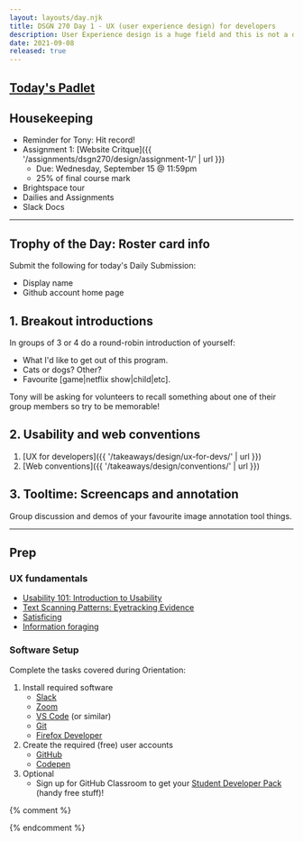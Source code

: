 ```yaml
---
layout: layouts/day.njk
title: DSGN 270 Day 1 - UX (user experience design) for developers
description: User Experience design is a huge field and this is not a design course. But, as budding web developers (devs), it's useful to know the best practices that ux offers us.
date: 2021-09-08
released: true
---
```

## [Today's Padlet](https://padlet.com/acidtone/fall_2021)

## Housekeeping
- Reminder for Tony: Hit record!
- Assignment 1: [Website Critque]({{ '/assignments/dsgn270/design/assignment-1/' | url }})
    - Due: Wednesday, September 15 @ 11:59pm
    - 25% of final course mark
- Brightspace tour
- Dailies and Assignments
- Slack Docs

---

## Trophy of the Day: Roster card info
Submit the following for today's Daily Submission:
- Display name
- Github account home page

## 1. Breakout introductions
In groups of 3 or 4 do a round-robin introduction of yourself:
- What I'd like to get out of this program.
- Cats or dogs? Other?
- Favourite [game|netflix show|child|etc].

Tony will be asking for volunteers to recall something about one of their group members so try to be memorable!

## 2. Usability and web conventions
1. [UX for developers]({{ '/takeaways/design/ux-for-devs/' | url }})
2. [Web conventions]({{ '/takeaways/design/conventions/' | url }})

## 3. Tooltime: Screencaps and annotation
Group discussion and demos of your favourite image annotation tool things.

---

## Prep
### UX fundamentals
- [Usability 101: Introduction to Usability](https://www.nngroup.com/articles/usability-101-introduction-to-usability/)
- [Text Scanning Patterns: Eyetracking Evidence](https://www.nngroup.com/articles/text-scanning-patterns-eyetracking/)
- [Satisficing](https://www.nngroup.com/articles/satisficing/)
- [Information foraging](https://www.nngroup.com/articles/information-foraging/)

### Software Setup
Complete the tasks covered during Orientation:
1. Install required software
    - [Slack](https://slack.com/intl/en-ca/downloads/)
    - [Zoom](https://zoom.us/download)
    - [VS Code](https://code.visualstudio.com/download) (or similar)
    - [Git](https://git-scm.com/downloads)
    - [Firefox Developer](https://nightly.mozilla.org/)
2. Create the required (free) user accounts
    - [GitHub](https://github.com/)
    - [Codepen](https://codepen.io/)
3. Optional
    - Sign up for GitHub Classroom to get your [Student Developer Pack](https://education.github.com/pack) (handy free stuff)!

{% comment %}



{% endcomment %}
